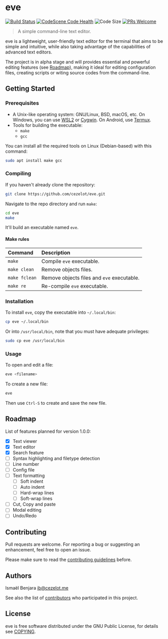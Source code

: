 eve
===

[![Build Status][build-svg]][build]
[![CodeScene Code Health][codescene-svg]][codescene-report]
![Code Size][code-size]
[![PRs Welcome][makeapr-svg]][makeapr]

> A simple command-line text editor.

eve is a lightweight, user-friendly text editor for the terminal that aims to be
simple and intuitive, while also taking advantage of the capabilities of
advanced text editors.

The project is in alpha stage and will provides essential and powerful editing
features (see [Roadmap](#roadmap)), making it ideal for editing configuration
files, creating scripts or witing source codes from the command-line.

## Getting Started

### Prerequisites

- A Unix-like operating system: GNU/Linux, BSD, macOS, etc.
  On Windows, you can use [WSL2](https://learn.microsoft.com/windows/wsl/install)
  or [Cygwin](https://cygwin.com).
  On Android, use [Termux](https://termux.dev).
- Tools for building the executable:
  - `make`
  - `gcc`

You can install all the required tools on Linux (Debian-based) with this command:

```bash
sudo apt install make gcc
```

### Compiling

If you haven't already clone the repository:

```bash
git clone https://github.com/cezelot/eve.git
```

Navigate to the repo directory and run `make`:

```bash
cd eve
make
```

It'll build an executable named `eve`.

#### Make rules

Command       |  Description
:-------------|:-------------
`make`        | Compile `eve` executable.
`make clean`  | Remove objects files.
`make fclean` | Remove objects files and `eve` executable.
`make re`     | Re-compile `eve` executable.

### Installation

To install `eve`, copy the executable into `~/.local/bin`:

```bash
cp eve ~/.local/bin
```

Or into `/usr/local/bin`, note that you must have adequate privileges:

```bash
sudo cp eve /usr/local/bin
```

### Usage

To open and edit a file:

```bash
eve <filename>
```

To create a new file:

```bash
eve
```

Then use `Ctrl-S` to create and save the new file.

## Roadmap

List of features planned for version 1.0.0:

 - [x] Text viewer
 - [x] Text editor
 - [x] Search feature
 - [ ] Syntax highlighting and filetype detection
 - [ ] Line number
 - [ ] Config file
 - [ ] Text formatting
   - [ ] Soft indent
   - [ ] Auto indent
   - [ ] Hard-wrap lines
   - [ ] Soft-wrap lines
 - [ ] Cut, Copy and paste
 - [ ] Modal editing
 - [ ] Undo/Redo

## Contributing

Pull requests are welcome. For reporting a bug or suggesting an enhancement,
feel free to open an issue.

Please make sure to read the [contributing guidelines](docs/CONTRIBUTING.md)
before.

## Authors

Ismaël Benjara <ib@cezelot.me>

See also the list of [contributors] who participated in this project.

## License

eve is free software distributed under the GNU Public License,
for details see [COPYING](COPYING).

[build-svg]: https://github.com/cezelot/eve/actions/workflows/build.yml/badge.svg?event=push
[build]: https://github.com/cezelot/eve/actions/workflows/build.yml
[codescene-svg]: https://codescene.io/projects/51883/status-badges/code-health
[codescene-report]: https://drive.proton.me/urls/5SKHRBA710#yz0WZNGdkCAk
[code-size]: https://img.shields.io/github/languages/code-size/cezelot/eve
[makeapr-svg]: https://img.shields.io/badge/PRs-welcome-green.svg?style=flat-square
[makeapr]: https://img.shields.io/badge/PRs-welcome-green.svg?style=flat-square
[contributors]: https://github.com/cezelot/eve/graphs/contributors

